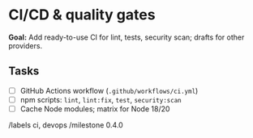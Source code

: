 # CI/CD & quality gates

**Goal:** Add ready-to-use CI for lint, tests, security scan; drafts for other providers.

## Tasks

- [ ] GitHub Actions workflow (`.github/workflows/ci.yml`)
- [ ] npm scripts: `lint`, `lint:fix`, `test`, `security:scan`
- [ ] Cache Node modules; matrix for Node 18/20

/labels ci, devops
/milestone 0.4.0
